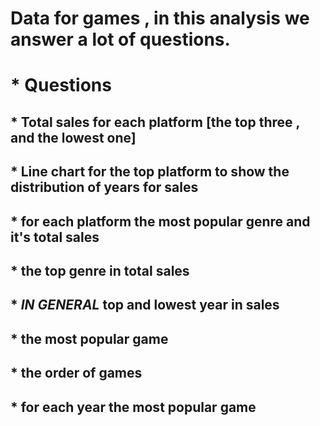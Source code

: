 # Data for games , in this analysis we answer a lot of questions.

# * __Questions__
## * Total sales for each platform [the top three , and the lowest one]
## * Line chart for the top platform to show the distribution of years for sales
## * for each platform the most popular genre and it's total sales
## * the top genre in total sales
## * _IN GENERAL_ top and lowest year in sales
## * the most popular game
## * the order of games 
## * for each year the most popular game

